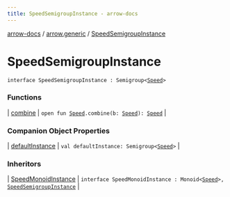 ```yaml
---
title: SpeedSemigroupInstance - arrow-docs
---
```


[arrow-docs](../../index.html) / [arrow.generic](../index.html) / [SpeedSemigroupInstance](./index.html)

# SpeedSemigroupInstance

`interface SpeedSemigroupInstance : Semigroup<`[`Speed`](../-speed/index.html)`>`

### Functions

| [combine](combine.html) | `open fun `[`Speed`](../-speed/index.html)`.combine(b: `[`Speed`](../-speed/index.html)`): `[`Speed`](../-speed/index.html) |

### Companion Object Properties

| [defaultInstance](default-instance.html) | `val defaultInstance: Semigroup<`[`Speed`](../-speed/index.html)`>` |

### Inheritors

| [SpeedMonoidInstance](../-speed-monoid-instance/index.html) | `interface SpeedMonoidInstance : Monoid<`[`Speed`](../-speed/index.html)`>, `[`SpeedSemigroupInstance`](./index.html) |

